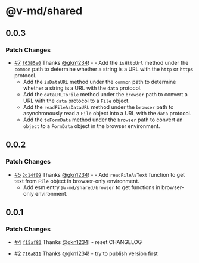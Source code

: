 # @v-md/shared

## 0.0.3

### Patch Changes

- [#7](https://github.com/v-md/v-md/pull/7) [`f6385e0`](https://github.com/v-md/v-md/commit/f6385e0a49dfa8370be876cc953fbfa8d5711b20) Thanks [@gkn1234](https://github.com/gkn1234)! - - Add the `isHttpUrl` method under the `common` path to determine whether a string is a URL with the `http` or `https` protocol.
  - Add the `isDataURL` method under the `common` path to determine whether a string is a URL with the `data` protocol.
  - Add the `dataURLToFile` method under the `browser` path to convert a URL with the `data` protocol to a `File` object.
  - Add the `readFileAsDataURL` method under the `browser` path to asynchronously read a `File` object into a URL with the `data` protocol.
  - Add the `toFormData` method under the `browser` path to convert an `object` to a `FormData` object in the browser environment.

## 0.0.2

### Patch Changes

- [#5](https://github.com/v-md/v-md/pull/5) [`2d14f09`](https://github.com/v-md/v-md/commit/2d14f09f14e9d1bd14f4a40e1b11a7beb6e4eca6) Thanks [@gkn1234](https://github.com/gkn1234)! - - Add `readFileAsText` function to get text from `File` object in browser-only environment.
  - Add esm entry `@v-md/shared/browser` to get functions in browser-only environment.

## 0.0.1

### Patch Changes

- [#4](https://github.com/v-md/v-md/pull/4) [`f15af83`](https://github.com/v-md/v-md/commit/f15af83da041f6eb5eb100c63e6d8de93fd70776) Thanks [@gkn1234](https://github.com/gkn1234)! - reset CHANGELOG

- [#2](https://github.com/v-md/v-md/pull/2) [`716a811`](https://github.com/v-md/v-md/commit/716a8114a4559a475ac2fe24133a5b71f4bcff8f) Thanks [@gkn1234](https://github.com/gkn1234)! - try to publish version first
